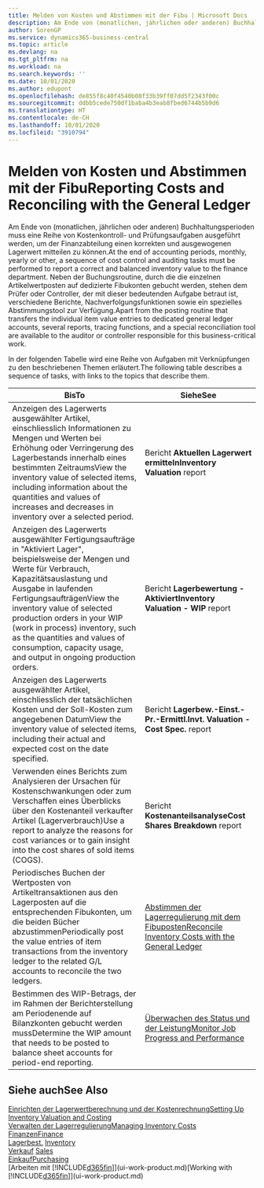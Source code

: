 ```yaml
---
title: Melden von Kosten und Abstimmen mit der Fibu | Microsoft Docs
description: Am Ende von (monatlichen, jährlichen oder anderen) Buchhaltungsperioden muss eine Reihe von Kostenkontroll- und Prüfungsaufgaben ausgeführt werden, um der Finanzabteilung einen korrekten und ausgewogenen Lagerwert mitteilen zu können. Neben der Buchungsroutine, durch die die einzelnen Artikelwertposten auf dedizierte Fibukonten gebucht werden, stehen dem Prüfer oder Controller, der mit dieser bedeutenden Aufgabe betraut ist, verschiedene Berichte, Nachverfolgungsfunktionen sowie ein spezielles Abstimmungstool zur Verfügung.
author: SorenGP
ms.service: dynamics365-business-central
ms.topic: article
ms.devlang: na
ms.tgt_pltfrm: na
ms.workload: na
ms.search.keywords: ''
ms.date: 10/01/2020
ms.author: edupont
ms.openlocfilehash: de855f8c40f4540b08f33b39ff07dd5f2343f00c
ms.sourcegitcommit: ddbb5cede750df1baba4b3eab8fbed6744b5b9d6
ms.translationtype: HT
ms.contentlocale: de-CH
ms.lasthandoff: 10/01/2020
ms.locfileid: "3910794"
---
```

# <a name="reporting-costs-and-reconciling-with-the-general-ledger"></a><span data-ttu-id="719ea-104">Melden von Kosten und Abstimmen mit der Fibu</span><span class="sxs-lookup"><span data-stu-id="719ea-104">Reporting Costs and Reconciling with the General Ledger</span></span>
<span data-ttu-id="719ea-105">Am Ende von (monatlichen, jährlichen oder anderen) Buchhaltungsperioden muss eine Reihe von Kostenkontroll- und Prüfungsaufgaben ausgeführt werden, um der Finanzabteilung einen korrekten und ausgewogenen Lagerwert mitteilen zu können.</span><span class="sxs-lookup"><span data-stu-id="719ea-105">At the end of accounting periods, monthly, yearly or other, a sequence of cost control and auditing tasks must be performed to report a correct and balanced inventory value to the finance department.</span></span> <span data-ttu-id="719ea-106">Neben der Buchungsroutine, durch die die einzelnen Artikelwertposten auf dedizierte Fibukonten gebucht werden, stehen dem Prüfer oder Controller, der mit dieser bedeutenden Aufgabe betraut ist, verschiedene Berichte, Nachverfolgungsfunktionen sowie ein spezielles Abstimmungstool zur Verfügung.</span><span class="sxs-lookup"><span data-stu-id="719ea-106">Apart from the posting routine that transfers the individual item value entries to dedicated general ledger accounts, several reports, tracing functions, and a special reconciliation tool are available to the auditor or controller responsible for this business-critical work.</span></span>  

 <span data-ttu-id="719ea-107">In der folgenden Tabelle wird eine Reihe von Aufgaben mit Verknüpfungen zu den beschriebenen Themen erläutert.</span><span class="sxs-lookup"><span data-stu-id="719ea-107">The following table describes a sequence of tasks, with links to the topics that describe them.</span></span>   

|<span data-ttu-id="719ea-108">**Bis**</span><span class="sxs-lookup"><span data-stu-id="719ea-108">**To**</span></span>|<span data-ttu-id="719ea-109">**Siehe**</span><span class="sxs-lookup"><span data-stu-id="719ea-109">**See**</span></span>|  
|------------|-------------|  
|<span data-ttu-id="719ea-110">Anzeigen des Lagerwerts ausgewählter Artikel, einschliesslich Informationen zu Mengen und Werten bei Erhöhung oder Verringerung des Lagerbestands innerhalb eines bestimmten Zeitraums</span><span class="sxs-lookup"><span data-stu-id="719ea-110">View the inventory value of selected items, including information about the quantities and values of increases and decreases in inventory over a selected period.</span></span>|<span data-ttu-id="719ea-111">Bericht **Aktuellen Lagerwert ermitteln**</span><span class="sxs-lookup"><span data-stu-id="719ea-111">**Inventory Valuation** report</span></span>|  
|<span data-ttu-id="719ea-112">Anzeigen des Lagerwerts ausgewählter Fertigungsaufträge in "Aktiviert Lager", beispielsweise der Mengen und Werte für Verbrauch, Kapazitätsauslastung und Ausgabe in laufenden Fertigungsaufträgen</span><span class="sxs-lookup"><span data-stu-id="719ea-112">View the inventory value of selected production orders in your WIP (work in process) inventory, such as the quantities and values of consumption, capacity usage, and output in ongoing production orders.</span></span>|<span data-ttu-id="719ea-113">Bericht **Lagerbewertung - Aktiviert**</span><span class="sxs-lookup"><span data-stu-id="719ea-113">**Inventory Valuation - WIP** report</span></span>|  
|<span data-ttu-id="719ea-114">Anzeigen des Lagerwerts ausgewählter Artikel, einschliesslich der tatsächlichen Kosten und der Soll-Kosten zum angegebenen Datum</span><span class="sxs-lookup"><span data-stu-id="719ea-114">View the inventory value of selected items, including their actual and expected cost on the date specified.</span></span>|<span data-ttu-id="719ea-115">Bericht **Lagerbew.-Einst.-Pr.-Ermittl.**</span><span class="sxs-lookup"><span data-stu-id="719ea-115">**Invt. Valuation - Cost Spec.** report</span></span>|  
|<span data-ttu-id="719ea-116">Verwenden eines Berichts zum Analysieren der Ursachen für Kostenschwankungen oder zum Verschaffen eines Überblicks über den Kostenanteil verkaufter Artikel (Lagerverbrauch)</span><span class="sxs-lookup"><span data-stu-id="719ea-116">Use a report to analyze the reasons for cost variances or to gain insight into the cost shares of sold items (COGS).</span></span>|<span data-ttu-id="719ea-117">Bericht **Kostenanteilsanalyse**</span><span class="sxs-lookup"><span data-stu-id="719ea-117">**Cost Shares Breakdown** report</span></span>|  
|<span data-ttu-id="719ea-118">Periodisches Buchen der Wertposten von Artikeltransaktionen aus den Lagerposten auf die entsprechenden Fibukonten, um die beiden Bücher abzustimmen</span><span class="sxs-lookup"><span data-stu-id="719ea-118">Periodically post the value entries of item transactions from the inventory ledger to the related G/L accounts to reconcile the two ledgers.</span></span>|[<span data-ttu-id="719ea-119">Abstimmen der Lagerregulierung mit dem Fibuposten</span><span class="sxs-lookup"><span data-stu-id="719ea-119">Reconcile Inventory Costs with the General Ledger</span></span>](finance-how-to-post-inventory-costs-to-the-general-ledger.md)|  
|<span data-ttu-id="719ea-120">Bestimmen des WIP-Betrags, der im Rahmen der Berichterstellung am Periodenende auf Bilanzkonten gebucht werden muss</span><span class="sxs-lookup"><span data-stu-id="719ea-120">Determine the WIP amount that needs to be posted to balance sheet accounts for period-end reporting.</span></span>|[<span data-ttu-id="719ea-121">Überwachen des Status und der Leistung</span><span class="sxs-lookup"><span data-stu-id="719ea-121">Monitor Job Progress and Performance</span></span>](projects-how-monitor-progress-performance.md)|

## <a name="see-also"></a><span data-ttu-id="719ea-122">Siehe auch</span><span class="sxs-lookup"><span data-stu-id="719ea-122">See Also</span></span>  
[<span data-ttu-id="719ea-123">Einrichten der Lagerwertberechnung und der Kostenrechnung</span><span class="sxs-lookup"><span data-stu-id="719ea-123">Setting Up Inventory Valuation and Costing</span></span>](finance-set-up-inventory-valuation-and-costing.md)  
[<span data-ttu-id="719ea-124">Verwalten der Lagerregulierung</span><span class="sxs-lookup"><span data-stu-id="719ea-124">Managing Inventory Costs</span></span>](finance-manage-inventory-costs.md)  
[<span data-ttu-id="719ea-125">Finanzen</span><span class="sxs-lookup"><span data-stu-id="719ea-125">Finance</span></span>](finance.md)  
<span data-ttu-id="719ea-126">[Lagerbest.](inventory-manage-inventory.md) </span><span class="sxs-lookup"><span data-stu-id="719ea-126">[Inventory](inventory-manage-inventory.md) </span></span>  
<span data-ttu-id="719ea-127">[Verkauf](sales-manage-sales.md) </span><span class="sxs-lookup"><span data-stu-id="719ea-127">[Sales](sales-manage-sales.md) </span></span>  
[<span data-ttu-id="719ea-128">Einkauf</span><span class="sxs-lookup"><span data-stu-id="719ea-128">Purchasing</span></span>](purchasing-manage-purchasing.md)  
<span data-ttu-id="719ea-129">[Arbeiten mit [!INCLUDE[d365fin](includes/d365fin_md.md)]](ui-work-product.md)</span><span class="sxs-lookup"><span data-stu-id="719ea-129">[Working with [!INCLUDE[d365fin](includes/d365fin_md.md)]](ui-work-product.md)</span></span>
